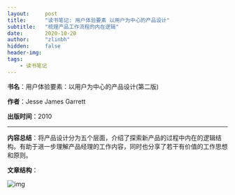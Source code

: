 ```yaml
---
layout:     post
title:      "读书笔记: 用户体验要素 以用户为中心的产品设计"
subtitle:   "梳理产品工作流程的内在逻辑"
date:       2020-10-20
author:     "zlinbh"
hidden:		false
header-img: 
tags:
    - 读书笔记
---
```


**书名**：用户体验要素：以用户为中心的产品设计(第二版)

**作者**：Jesse James Garrett

**出版时间**：2010

***

**内容总结**：将产品设计分为五个层面，介绍了探索新产品的过程中内在的逻辑结构。有助于进一步理解产品经理的工作内容，同时也分享了若干有价值的工作思想和原则。

**文章结构**：

![img](https://img.imgdb.cn/item/600942313ffa7d37b3608ac2.png)